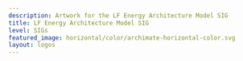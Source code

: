 ```yaml
---
description: Artwork for the LF Energy Architecture Model SIG
title: LF Energy Architecture Model SIG
level: SIGs
featured_image: horizontal/color/archimate-horizontal-color.svg
layout: logos
---
```

